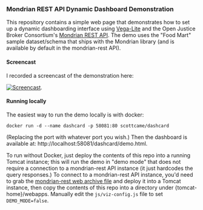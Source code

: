 ### Mondrian REST API Dynamic Dashboard Demonstration

This repository contains a simple web page that demonstrates how to set up a dynamic dashboarding interface using
[Vega-Lite](https://vega.github.io/vega-lite/) and the Open Justice Broker Consortium's [Mondrian REST API](https://github.com/ojbc/mondrian-rest).  The demo uses the "Food Mart" sample dataset/schema
that ships with the Mondrian library (and is available by default in the mondrian-rest API).

#### Screencast

I recorded a screencast of the demonstration here:

[![Screencast](https://img.youtube.com/vi/xtsjasY4GdE/0.jpg)](http://www.youtube.com/watch?v=xtsjasY4GdE).

#### Running locally

The easiest way to run the demo locally is with docker:

```
docker run -d --name dashcard -p 58081:80 scottcame/dashcard
```

(Replacing the port with whatever port you wish.) Then the dashboard is available at: http://localhost:58081/dashcard/demo.html.

To run without Docker, just deploy the contents of this repo into a running Tomcat instance; this will run the demo in "demo mode" that does not require a connection to a mondrian-rest API instance (it
  just hardcodes the query responses.)  To connect to a mondrian-rest API instance, you'd need to grab the [mondrian-rest web archive file](http://central.maven.org/maven2/org/ojbc/mondrian-rest/1.2.0/mondrian-rest-1.2.0.war) and deploy it into a
Tomcat instance, then copy the contents of this repo into a directory under {tomcat-home}/webapps.  Manually edit the `js/viz-config.js` file to set `DEMO_MODE=false`.
